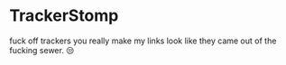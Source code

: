 # TrackerStomp
fuck off trackers you really make my links look like they came out of the fucking sewer. 😒
